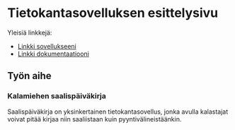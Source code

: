 # Tietokantasovelluksen esittelysivu

Yleisiä linkkejä:

* [Linkki sovellukseeni](ppnauman.users.cs.helsinki.fi/fishingLog)
* [Linkki dokumentaatiooni](https://www.github.com/ppnauman/Tsoha-Bootsrap)

## Työn aihe

### Kalamiehen saalispäiväkirja 

Saalispäiväkirja on yksinkertainen tietokantasovellus, jonka avulla kalastajat voivat pitää kirjaa niin saaliistaan kuin pyyntivälineistäänkin.
